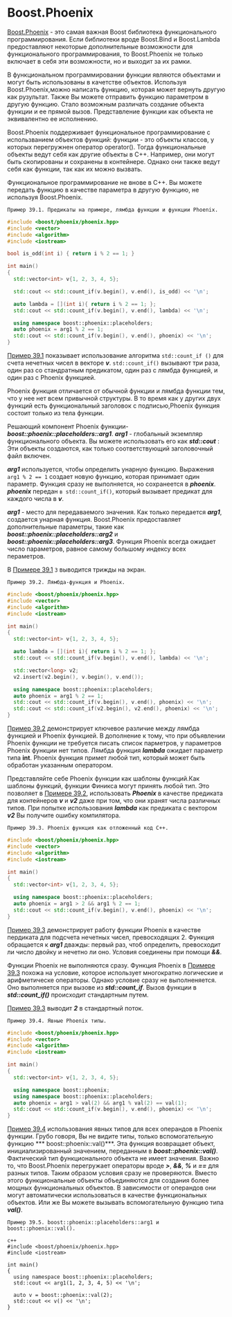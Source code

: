# Boost.Phoenix
[Boost.Phoenix](http://www.boost.org/libs/phoenix) - это самая важная Boost библиотека функционального программирования. Если библиотеки вроде Boost.Bind и Boost.Lambda
предоставляют некоторые дополнительные возможности для функционального программирования, то Boost.Phoenix не только включает в себя эти возможности, но и выходит за их рамки.

В функциональном программировании функции являются объектами и могут быть использованы в качетстве объектов. Используя Boost.Phoenix,можно написать функцию, которая может вернуть другую как рузультат.
Также Вы можете отправить функцию параметром в другую функцию. Стало возможным различать создание объекта функции и ее прямой вызов. Представление функции как объекта не эквивалентно ее исполнению.

Boost.Phoenix поддерживает функциональное программирование с использванием объектов функций: функции - это объекты классов, у которых перегружнен оператор operator().
Тогда функциональные объекты ведут себя как другие объекты в C++.
Например, они могут быть скопированы и сохранены в контейнере. Однако они также ведут себя как функции, так как их можно вызвать.

Функциональное программирование не внове в C++. Вы можете передать функцию в качестве параметра в другую функцию, не используя Boost.Phoenix.

`Пример 39.1. Предикаты на примере, лямбда функции и функции Phoenix.`
<a name="example391"></a>
``` c++
#include <boost/phoenix/phoenix.hpp>
#include <vector>
#include <algorithm>
#include <iostream>

bool is_odd(int i) { return i % 2 == 1; }

int main()
{
  std::vector<int> v{1, 2, 3, 4, 5};

  std::cout << std::count_if(v.begin(), v.end(), is_odd) << '\n';

  auto lambda = [](int i){ return i % 2 == 1; };
  std::cout << std::count_if(v.begin(), v.end(), lambda) << '\n';

  using namespace boost::phoenix::placeholders;
  auto phoenix = arg1 % 2 == 1;
  std::cout << std::count_if(v.begin(), v.end(), phoenix) << '\n';
}
```
[Пример 39.1](#example391) показывает использование алгоритма  ``std::count_if ()`` для счета нечетных чисел в векторе ***v***. ``std::count_if()`` вызывают три раза, один раз со стандратным предикатом, один раз с лямбда функцией, и один раз с Phoenix функцией.

Phoenix функция отличается от обычной функции и лямбда функции тем, что у нее нет всем привычной структуры. В то время как у других двух функций есть функциональный заголовок с подписью,Phoenix функция состоит только из тела функции.

Решающий компонент Phoenix функции-  ***boost::phoenix::placeholders::arg1***. ***arg1*** - глобальный экземпляр функционального объекта. Вы можете использовать его как ***std::cout*** : Эти объекты создаются, как только соответствующий заголовочный файл включен.

***arg1*** используется, чтобы определить унарную функцию. Выражения ``arg1 % 2 == 1`` создает новую функцию, которая принимает один параметр. Функция сразу не выполняется, но сохранеется в ***phoenix***. ***phoenix*** передан ``в std::count_if()``, который вызывает предикат для каждого числа в ***v***.

***arg1*** - место для передаваемого значения. Как только передается ***arg1***, создается унарная функция. Boost.Phoenix предоставляет дополнительные параметры, такие как  ***boost::phoenix::placeholders::arg2*** и  ***boost::phoenix::placeholders::arg3***. Функция Phoenix всегда ожидает число параметров, равное самому большому индексу всех пераметров.

В [Примере 39.1](#example391) ```3``` выводится трижды на экран.

`Пример 39.2. Лямбда-функция и Phoenix.`
<a name="example392"></a>
``` c++
#include <boost/phoenix/phoenix.hpp>
#include <vector>
#include <algorithm>
#include <iostream>

int main()
{
  std::vector<int> v{1, 2, 3, 4, 5};

  auto lambda = [](int i){ return i % 2 == 1; };
  std::cout << std::count_if(v.begin(), v.end(), lambda) << '\n';

  std::vector<long> v2;
  v2.insert(v2.begin(), v.begin(), v.end());

  using namespace boost::phoenix::placeholders;
  auto phoenix = arg1 % 2 == 1;
  std::cout << std::count_if(v.begin(), v.end(), phoenix) << '\n';
  std::cout << std::count_if(v2.begin(), v2.end(), phoenix) << '\n';
}
```

[Пример 39.2](#example392) демонстрирует ключевое различие между лямбда функцией и Phoenix функцией. В дополнение к тому, что при объявлении Phoenix функции не требуется писать список парметров, у параметров Phoenix функции нет типов. Лямбда функция ***lambda*** ожидает параметр типа **int**. Phoenix функция примет любой тип, который может быть обработан указанным оператором.

Представляйте себе Phoenix функции как шаблоны функций.Как шаблоны функций, функции Финикса могут принять любой тип. Это позволяет в [Примере 39.2](#example392), использовать ***Phoenix*** в качестве предиката для контейнеров ***v*** и ***v2*** даже при том, что они хранят числа различных типов. При попытке использования ***lambda*** как предиката с вектором ***v2*** Вы получите ошибку компилятора.

`Пример 39.3. Phoenix функция как отложенный код C++.`
<a name="example393"></a>
``` c++
#include <boost/phoenix/phoenix.hpp>
#include <vector>
#include <algorithm>
#include <iostream>

int main()
{
  std::vector<int> v{1, 2, 3, 4, 5};

  using namespace boost::phoenix::placeholders;
  auto phoenix = arg1 > 2 && arg1 % 2 == 1;
  std::cout << std::count_if(v.begin(), v.end(), phoenix) << '\n';
}
```

[Пример 39.3](#example393) демонстрирует работу функции Phoenix в качестве пердиката для подсчета нечетных 
чисел, превосходящих 2. Функция обращается к ***arg1*** дважды: первый раз, чтоб определить, превосходит ли число двойку и нечетно ли оно. Условия соединены при помощи ***&&***.

Функции Phoenix не выполняются сразу. Функция Phoenix в [Примере 39.3](#example391) похожа на условие, которое использует многократно логические и арифметическе операторы. Однако условие сразу не выполненяется. Оно выполняется при вызове из ***std::count_if***. Вызов функции в ***std::count_if()*** происходит стандартным путем.

[Пример 39.3](#example393) выводит ***2*** в стандартный поток.

``Пример 39.4. Явные Phoenix типы.``
<a name="example394"></a>
``` c++
#include <boost/phoenix/phoenix.hpp>
#include <vector>
#include <algorithm>
#include <iostream>

int main()
{
  std::vector<int> v{1, 2, 3, 4, 5};

  using namespace boost::phoenix;
  using namespace boost::phoenix::placeholders;
  auto phoenix = arg1 > val(2) && arg1 % val(2) == val(1);
  std::cout << std::count_if(v.begin(), v.end(), phoenix) << '\n';
}
```
[Пример 39.4](#example394) использования явных типов для всех операндов в Phoenix функции. Грубо говоря, Вы не видите типы,
только вспомогательную функцию *** boost::phoenix::val()***. Эта функция возвращает объект, инициализированный значением, переданным в ***boost::phoenix::val()***. Фактический тип функционального объекта не имеет значения. Важно то, что Boost.Phoenix
перегружает операторы вроде ***>***, ***&&***, ***%*** и ***==*** для разных типов. Таким образом условия сразу не проверяются. Вместо этого функциональные объекты объединяются для создания более мощных функциональных объектов. В зависимости от операндов они могут автоматически использоваться в качестве функциональных объектов. Или же Вы можете вызывать вспомогательную функцию
типа ***val()***.

``Пример 39.5. boost::phoenix::placeholders::arg1 и boost::phoenix::val().``

<a name="example395"></a>
```
c++
#include <boost/phoenix/phoenix.hpp>
#include <iostream>

int main()
{
  using namespace boost::phoenix::placeholders;
  std::cout << arg1(1, 2, 3, 4, 5) << '\n';

  auto v = boost::phoenix::val(2);
  std::cout << v() << '\n';
}
```
